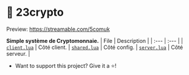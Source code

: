 # 🔗 23crypto
Preview: https://streamable.com/5comuk

**Simple système de Cryptomonnaie.**
| File | Description |
| :--- | :--- |
| [`client.lua`](./client/main.lua) | Côté client.
| [`shared.lua`](./config.lua) | Côté config.
| [`server.lua`](./server/main.lua) | Côté serveur. |

- Want to support this project? Give it a ⭐!

